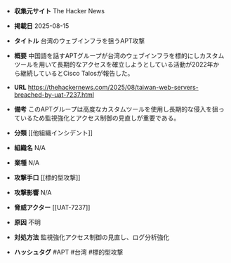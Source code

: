 - **収集元サイト**
The Hacker News

- **掲載日**
2025-08-15

- **タイトル**
台湾のウェブインフラを狙うAPT攻撃

- **概要**
中国語を話すAPTグループが台湾のウェブインフラを標的にしカスタムツールを用いて長期的なアクセスを確立しようとしている活動が2022年から継続しているとCisco Talosが報告した。

- **URL**
https://thehackernews.com/2025/08/taiwan-web-servers-breached-by-uat-7237.html

- **備考**
このAPTグループは高度なカスタムツールを使用し長期的な侵入を狙っているため監視強化とアクセス制御の見直しが重要である。

- **分類**
[[他組織インシデント]]

- **組織名**
N/A

- **業種**
N/A

- **攻撃手口**
[[標的型攻撃]]

- **攻撃影響**
N/A

- **脅威アクター**
[[UAT-7237]]

- **原因**
不明

- **対処方法**
監視強化アクセス制御の見直し、ログ分析強化

- **ハッシュタグ**
#APT #台湾 #標的型攻撃
